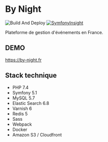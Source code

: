 # By Night

![Build And Deploy](https://github.com/guillaume-sainthillier/by-night.fr/workflows/Build%20And%20Deploy%20Release/badge.svg)
[![SymfonyInsight](https://insight.symfony.com/projects/a11fedf7-0560-449b-bbfa-d38fe90a99ee/mini.svg)](https://insight.symfony.com/projects/a11fedf7-0560-449b-bbfa-d38fe90a99ee)

Plateforme de gestion d'événements en France.

## DEMO

https://by-night.fr

## Stack technique

-   PHP 7.4
-   Symfony 5.1
-   MySQL 5.7
-   Elastic Search 6.8
-   Varnish 6
-   Redis 5
-   Sass
-   Webpack
-   Docker
-   Amazon S3 / Cloudfront
